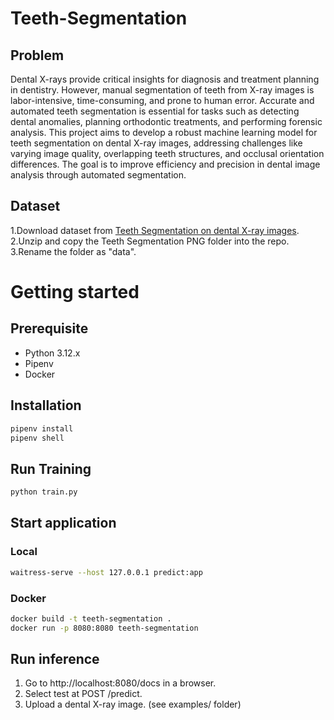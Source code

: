 # Teeth-Segmentation

## Problem
Dental X-rays provide critical insights for diagnosis and treatment planning in dentistry. However, manual segmentation of teeth from X-ray images is labor-intensive, time-consuming, and prone to human error. Accurate and automated teeth segmentation is essential for tasks such as detecting dental anomalies, planning orthodontic treatments, and performing forensic analysis. This project aims to develop a robust machine learning model for teeth segmentation on dental X-ray images, addressing challenges like varying image quality, overlapping teeth structures, and occlusal orientation differences. The goal is to improve efficiency and precision in dental image analysis through automated segmentation.

## Dataset
1.Download dataset from [Teeth Segmentation on dental X-ray images](https://www.kaggle.com/datasets/humansintheloop/teeth-segmentation-on-dental-x-ray-images/data).
2.Unzip and copy the Teeth Segmentation PNG folder into the repo.
3.Rename the folder as "data".

# Getting started

## Prerequisite
- Python 3.12.x
- Pipenv
- Docker

## Installation
```bash
pipenv install
pipenv shell
```

## Run Training
```bash
python train.py
```

## Start application
### Local
```bash
waitress-serve --host 127.0.0.1 predict:app
```

### Docker
```bash
docker build -t teeth-segmentation .
docker run -p 8080:8080 teeth-segmentation
```

## Run inference
1. Go to http://localhost:8080/docs in a browser.
2. Select test at POST /predict.
3. Upload a dental X-ray image. (see examples/ folder)